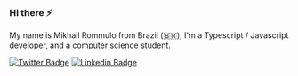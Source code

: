 ### Hi there ⚡

My name is Mikhail Rommulo from Brazil (🇧🇷), I'm a Typescript / Javascript developer, and a computer science student.

[![Twitter Badge](https://img.shields.io/badge/-Twitter-1ca0f1?style=flat-square&labelColor=1ca0f1&logo=twitter&logoColor=white&link=https://twitter.com/MikhailRommulo)](https://twitter.com/MikhailRommulo)
[![Linkedin Badge](https://img.shields.io/badge/-LinkedIn-blue?style=flat-square&logo=Linkedin&logoColor=white&link=https://www.linkedin.com/in/mikhail-jesus-162b74190/)](https://www.linkedin.com/in/mikhail-jesus-162b74190)

<!--
**MikhailRommulo/MikhailRommulo** is a ✨ _special_ ✨ repository because its `README.md` (this file) appears on your GitHub profile.

Here are some ideas to get you started:

- 🔭 I’m currently working on ...
- 🌱 I’m currently learning ...
- 👯 I’m looking to collaborate on ...
- 🤔 I’m looking for help with ...
- 💬 Ask me about ...
- 📫 How to reach me: ...
- 😄 Pronouns: ...
- ⚡ Fun fact: ...
-->
